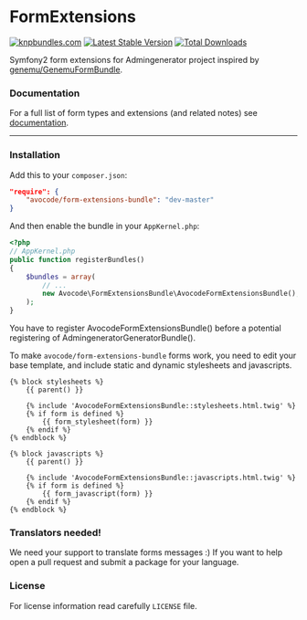 FormExtensions
==============

[![knpbundles.com](http://knpbundles.com/avocode/FormExtensions/badge)](http://knpbundles.com/avocode/FormExtensions)
[![Latest Stable Version](https://poser.pugx.org/avocode/form-extensions-bundle/v/stable.png)](https://packagist.org/packages/avocode/form-extensions-bundle)
[![Total Downloads](https://poser.pugx.org/avocode/form-extensions-bundle/downloads.png)](https://packagist.org/packages/avocode/form-extensions-bundle)

Symfony2 form extensions for Admingenerator project inspired by 
[genemu/GenemuFormBundle](https://github.com/genemu/GenemuFormBundle).

### Documentation

For a full list of form types and extensions (and related notes)
see [documentation](Resources/doc/documentation.md).

--------------

### Installation

Add this to your `composer.json`:

```json
"require": {
    "avocode/form-extensions-bundle": "dev-master"
}
```

And then enable the bundle in your `AppKernel.php`:

```php
<?php
// AppKernel.php
public function registerBundles()
{
    $bundles = array(
        // ...
        new Avocode\FormExtensionsBundle\AvocodeFormExtensionsBundle(),
    );
}
```

You have to register AvocodeFormExtensionsBundle() before a potential registering of AdmingeneratorGeneratorBundle().

To make `avocode/form-extensions-bundle` forms work, you need to edit your base 
template, and include static and dynamic stylesheets and javascripts. 

```html+django
{% block stylesheets %}
    {{ parent() }}

    {% include 'AvocodeFormExtensionsBundle::stylesheets.html.twig' %}
    {% if form is defined %}
        {{ form_stylesheet(form) }}
    {% endif %}
{% endblock %}

{% block javascripts %}
    {{ parent() }}

    {% include 'AvocodeFormExtensionsBundle::javascripts.html.twig' %}
    {% if form is defined %}
        {{ form_javascript(form) }}
    {% endif %}
{% endblock %}
```

### Translators needed!

We need your support to translate forms messages :) 
If you want to help open a pull request and submit a package for your language.

### License

For license information read carefully `LICENSE` file. 
